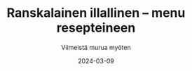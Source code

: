 ---
title: "Ranskalainen illallinen – menu resepteineen"
image: "https://vegaanibotti.lauravuo.me/2024/03/2024-03-09_small.png"
date: 2024-03-09
receipt_url: "https://viimeistamuruamyoten.com/ranskalainen-illallinen-menu-resepteineen/"
author: "Viimeistä murua myöten"
---